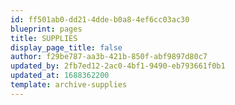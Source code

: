 ```yaml
---
id: ff501ab0-dd21-4dde-b0a8-4ef6cc03ac30
blueprint: pages
title: SUPPLIES
display_page_title: false
author: f29be787-aa3b-421b-850f-abf9897d80c7
updated_by: 2fb7ed12-2ac0-4bf1-9490-eb793661f0b1
updated_at: 1688362200
template: archive-supplies
---
```

